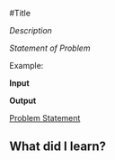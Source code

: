 #Title

_Description_

_Statement of Problem_

Example:

__Input__ 

__Output__ 

[Problem Statement]()

## What did I learn?

